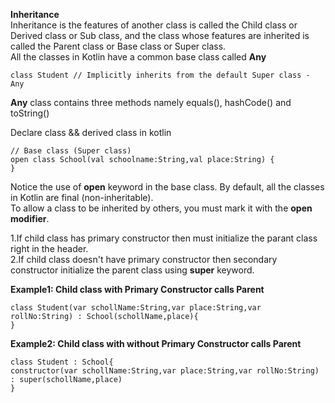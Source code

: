 **Inheritance**<br/>
Inheritance is the features of another class is called the Child class or Derived class or Sub class, and the class whose features are inherited is called the Parent class or Base class or Super class.<br/>
All the classes in Kotlin have a common base class called **Any**<br/>

````
class Student // Implicitly inherits from the default Super class - Any
`````
**Any** class contains three methods namely equals(), hashCode() and toString()<br/>

Declare class && derived class in kotlin

````
// Base class (Super class)
open class School(val schoolname:String,val place:String) {
}
````
Notice the use of **open** keyword in the base class. By default, all the classes in Kotlin are final (non-inheritable).<br/>
To allow a class to be inherited by others, you must mark it with the **open modifier**.<br/>

1.If child class has primary constructor then must initialize the parant class right in the header.<br/>
2.If child class doesn't have primary constructor then secondary constructor initialize the parent class using **super** keyword.<br/>

**Example1: Child class with Primary Constructor calls Parent**<br/>

````
class Student(var schollName:String,var place:String,var rollNo:String) : School(schollName,place){
}
````
**Example2: Child class with without Primary Constructor calls Parent**<br/>

````
class Student : School{
constructor(var schollName:String,var place:String,var rollNo:String) : super(schollName,place)
}
````

